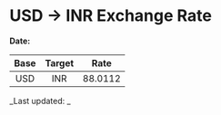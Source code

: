 # USD → INR Exchange Rate

**Date:** 

| Base | Target | Rate  |
|:----:|:------:|:-----:|
| USD  | INR    | 88.0112 |

_Last updated: _